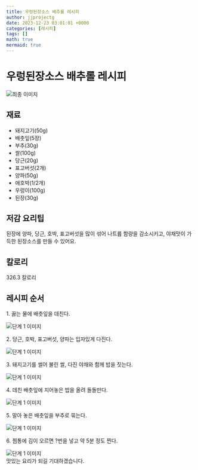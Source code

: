 ```yaml
---
title: 우렁된장소스 배추롤 레시피
author: jjprojectg
date: 2023-12-23 03:01:01 +0000
categories: [레시피]
tags: []
math: true
mermaid: true
---
```

<meta name="og:type" content="website"/>
<meta charset="UTF-8"/>
<div class="header">
  <h1>우렁된장소스 배추롤 레시피</h1>
</div>

<div class="container my-4">
  <div class="row">
    <div class="col-12 col-md-6">
      <div class="recipe-image">
        <img src="http://www.foodsafetykorea.go.kr/uploadimg/cook/10_00636_2.png" class="step-image" alt="최종 이미지"/>
      </div>
    </div>
    <div class="col-12 col-md-6">
      <div class="ingredients">
        <h2>재료</h2>
        <ul class="card">
          <li> 돼지고기(50g) </li>
          <li>  배춧잎(5장) </li>
          <li>  부추(30g) </li>
          <li>  쌀(100g) </li>
          <li>  당근(20g) </li>
          <li> 표고버섯(2개) </li>
          <li>  양파(50g) </li>
          <li>  애호박(1/2개) </li>
          <li>  우렁이(100g) </li>
          <li> 된장(30g) </li>
</ul>
      </div>
    </div>
    <div class="col-12 col-md-6">
      <div class="ingredients">
        <h2>저감 요리팁</h2>
        <div class="card"> 
          <p>
            된장에 양파, 당근, 호박, 표고버섯을 많이 섞어 나트륨 함량을 감소시키고, 야채맛이 가득한 된장소스를 만들 수 있어요.
          </p>
        </div>
      </div>
      <div class="ingredients">
        <h2>칼로리</h2>
        <div class="card"> 
          <p>
            326.3 칼로리
          </p>
        </div>
      </div>
    </div>
  </div>

  <h2 class="my-4">레시피 순서</h2>
  <div class="card recipe-card">
    <div class="card-body recipe-step">
      <p class="card-text step-description">1. 끓는 물에 배춧잎을 데친다.</p>
      <img src="http://www.foodsafetykorea.go.kr/uploadimg/cook/20_00636_1.png" alt="단계 1 이미지" class="step-image"/>
    </div>
  </div>
  <div class="card recipe-card">
    <div class="card-body recipe-step">
      <p class="card-text step-description">2. 당근, 호박, 표고버섯, 양파는
입자있게 다진다.</p>
      <img src="http://www.foodsafetykorea.go.kr/uploadimg/cook/20_00636_2.png" alt="단계 1 이미지" class="step-image"/>
    </div>
  </div>
  <div class="card recipe-card">
    <div class="card-body recipe-step">
      <p class="card-text step-description">3. 돼지고기를 썰어 불린 쌀, 다진 야채와
함께 밥을 짓는다.</p>
      <img src="http://www.foodsafetykorea.go.kr/uploadimg/cook/20_00636_3.png" alt="단계 1 이미지" class="step-image"/>
    </div>
  </div>
  <div class="card recipe-card">
    <div class="card-body recipe-step">
      <p class="card-text step-description">4. 데친 배춧잎에 지어놓은 밥을 올려
돌돌만다.</p>
      <img src="http://www.foodsafetykorea.go.kr/uploadimg/cook/20_00636_4.png" alt="단계 1 이미지" class="step-image"/>
    </div>
  </div>
  <div class="card recipe-card">
    <div class="card-body recipe-step">
      <p class="card-text step-description">5. 말아 놓은 배춧잎을 부추로 묶는다.</p>
      <img src="http://www.foodsafetykorea.go.kr/uploadimg/cook/20_00636_5.png" alt="단계 1 이미지" class="step-image"/>
    </div>
  </div>
  <div class="card recipe-card">
    <div class="card-body recipe-step">
      <p class="card-text step-description">6. 찜통에 김이 오르면 ?번을 넣고 약 5분
정도 찐다.</p>
      <img src="http://www.foodsafetykorea.go.kr/uploadimg/cook/20_00636_6.png" alt="단계 1 이미지" class="step-image"/>
    </div>
  </div>

</div>
맛있는 요리가 되길 기대하겠습니다.
